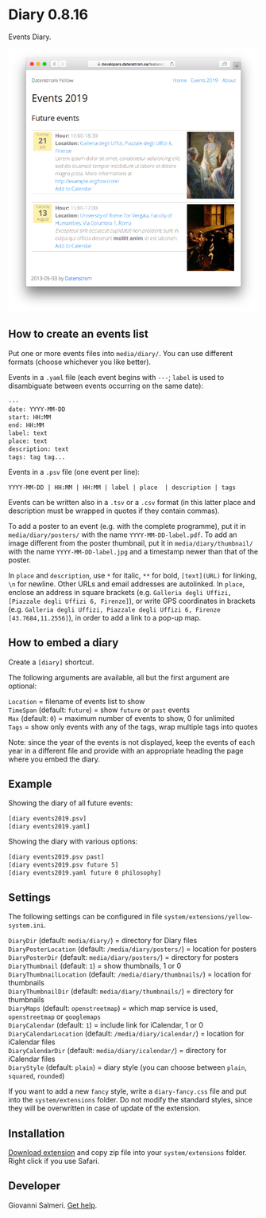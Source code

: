 # Diary 0.8.16

Events Diary.

<p align="center"><img src="diary-screenshot.png?raw=true" alt="Screenshot"></p>

## How to create an events list

Put one or more events files into `media/diary/`. You can use different formats (choose whichever you like better).

Events in a `.yaml` file (each event begins with `---`; `label` is used to disambiguate between events occurring on the same date):

    ---
    date: YYYY-MM-DD
    start: HH:MM
    end: HH:MM
    label: text
    place: text
    description: text
    tags: tag tag...

Events in a `.psv` file (one event per line):

    YYYY-MM-DD | HH:MM | HH:MM | label | place  | description | tags

Events can be written also in a `.tsv` or a `.csv` format (in this latter place and description must be wrapped in quotes if they contain commas).

To add a poster to an event (e.g. with the complete programme), put it in `media/diary/posters/` with the name `YYYY-MM-DD-label.pdf`. To add an image different from the poster thumbnail, put it in `media/diary/thumbnail/` with the name `YYYY-MM-DD-label.jpg` and a timestamp newer than that of the poster.

In `place` and `description`, use `*` for italic, `**` for bold, `[text](URL)` for linking, `\n` for newline. Other URLs and email addresses are autolinked.  In `place`, enclose an address in square brackets (e.g. `Galleria degli Uffizi, [Piazzale degli Uffizi 6, Firenze]`), or write GPS coordinates in brackets (e.g. `Galleria degli Uffizi, Piazzale degli Uffizi 6, Firenze [43.7684,11.2556]`), in order to add a link to a pop-up map.

## How to embed a diary

Create a `[diary]` shortcut.

The following arguments are available, all but the first argument are optional:

`Location` = filename of events list to show  
`TimeSpan` (default: `future`) = show `future` or `past` events  
`Max` (default: `0`) = maximum number of events to show, 0 for unlimited  
`Tags` = show only events with any of the tags, wrap multiple tags into quotes  

Note: since the year of the events is not displayed, keep the events of each year in a different file and provide with an appropriate heading the page where you embed the diary.

## Example

Showing the diary of all future events:

    [diary events2019.psv]
    [diary events2019.yaml]

Showing the diary with various options:

    [diary events2019.psv past]
    [diary events2019.psv future 5]
    [diary events2019.yaml future 0 philosophy]

## Settings

The following settings can be configured in file `system/extensions/yellow-system.ini`.

`DiaryDir` (default: `media/diary/`) = directory for Diary files  
`DiaryPosterLocation` (default: `/media/diary/posters/`) = location for posters  
`DiaryPosterDir` (default: `media/diary/posters/`) = directory for posters  
`DiaryThumbnail` (default: `1`) = show thumbnails, 1 or 0  
`DiaryThumbnailLocation` (default: `/media/diary/thumbnails/`) = location for thumbnails  
`DiaryThumbnailDir` (default: `media/diary/thumbnails/`) = directory for thumbnails  
`DiaryMaps` (default: `openstreetmap`) = which map service is used, `openstreetmap` or `googlemaps`  
`DiaryCalendar` (default: `1`) = include link for iCalendar, 1 or 0  
`DiaryCalendarLocation` (default: `/media/diary/icalendar/`) = location for iCalendar files  
`DiaryCalendarDir` (default: `media/diary/icalendar/`) = directory for iCalendar files  
`DiaryStyle` (default: `plain`) = diary style (you can choose between `plain`, `squared`, `rounded`)  

If you want to add a new `fancy` style, write a `diary-fancy.css`  file and put into the `system/extensions` folder. Do not modify the standard styles, since they will be overwritten in case of update of the extension.

## Installation

[Download extension](https://github.com/GiovanniSalmeri/yellow-diary/archive/master.zip) and copy zip file into your `system/extensions` folder. Right click if you use Safari.

## Developer

Giovanni Salmeri. [Get help](https://github.com/GiovanniSalmeri/yellow-diary/issues).
